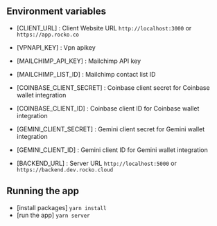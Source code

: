 ## Environment variables
- [CLIENT_URL] : Client Website URL `http://localhost:3000` or `https://app.rocko.co`

- [VPNAPI_KEY] : Vpn apikey

- [MAILCHIMP_API_KEY] : Mailchimp API key
- [MAILCHIMP_LIST_ID] : Mailchimp contact list ID

- [COINBASE_CLIENT_SECRET] : Coinbase client secret for Coinbase wallet integration
- [COINBASE_CLIENT_ID] : Coinbase client ID for Coinbase wallet integration
- [GEMINI_CLIENT_SECRET] : Gemini client secret for Gemini wallet integration
- [GEMINI_CLIENT_ID] : Gemini client ID for Gemini wallet integration
- [BACKEND_URL] : Server URL `http://localhost:5000` or `https://backend.dev.rocko.cloud`

## Running the app

- [install packages] `yarn install`
- [run the app] `yarn server`
